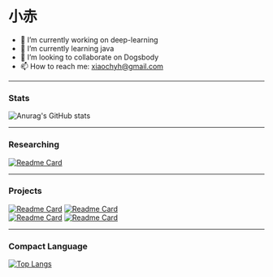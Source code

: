 # 小赤
- 🔭 I’m currently working on deep-learning
- 🌱 I’m currently learning java
- 👯 I’m looking to collaborate on Dogsbody
- 📫 How to reach me: xiaochyh@gmail.com
***
### Stats
![Anurag's GitHub stats](https://github-readme-stats.vercel.app/api?username=chyhhwen&show_icons=true&theme=dark#gh-dark-mode-only)
***
### Researching
[![Readme Card](https://github-readme-stats.vercel.app/api/pin/?username=chyhhwen&repo=ctf&show_icons=true&theme=dark#gh-dark-mode-only)](https://github.com/chyhhwen/ctf)
***
### Projects
[![Readme Card](https://github-readme-stats.vercel.app/api/pin/?username=chyhhwen&repo=eraser-robot&show_icons=true&theme=dark#gh-dark-mode-only)](https://github.com/chyhhwen/eraser-robot)
[![Readme Card](https://github-readme-stats.vercel.app/api/pin/?username=chyhhwen&repo=image-recognition-java&show_icons=true&theme=dark#gh-dark-mode-only)](https://github.com/chyhhwen/image-recognition-java)\
[![Readme Card](https://github-readme-stats.vercel.app/api/pin/?username=chyhhwen&repo=airport-web&show_icons=true&theme=dark#gh-dark-mode-only)](https://github.com/chyhhwen/airport-web)
[![Readme Card](https://github-readme-stats.vercel.app/api/pin/?username=chyhhwen&repo=tsp-java&show_icons=true&theme=dark#gh-dark-mode-only)](https://github.com/chyhhwen/tsp-java)
***
### Compact Language
[![Top Langs](https://github-readme-stats.vercel.app/api/top-langs/?username=chyhhwen&layout=compact&theme=dark#gh-dark-mode-only)](https://github.com/chyhhwen)


